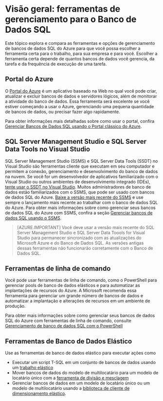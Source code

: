 <properties
	pageTitle="Visão geral: ferramentas de gerenciamento para o Banco de Dados SQL"
	description="Compara as ferramentas e opções de gerenciamento de Banco de Dados SQL do Azure"
	services="sql-database"
	documentationCenter=""
	authors="stevestein"
	manager="jhubbard"
	editor=""/>

<tags
	ms.service="sql-database"
	ms.workload="data-management"
	ms.tgt_pltfrm="na"
	ms.devlang="na"
	ms.topic="article"
	ms.date="04/04/2016"
	ms.author="sstein"/>

# Visão geral: ferramentas de gerenciamento para o Banco de Dados SQL

Este tópico explora e compara as ferramentas e opções de gerenciamento de bancos de dados SQL do Azure para que você possa escolher a ferramenta certa para o trabalho, para sua empresa e para você. Escolher a ferramenta certa depende de quantos bancos de dados você gerencia, da tarefa e da frequência de execução de uma tarefa.

## Portal do Azure

O [Portal do Azure](https://portal.azure.com) é um aplicativo baseado na Web no qual você pode criar, atualizar e excluir bancos de dados e servidores lógicos, além de monitorar a atividade do banco de dados. Essa ferramenta será excelente se você estiver começando a usar o Azure, gerenciando uma pequena quantidade de bancos de dados, ou precisar fazer algo rapidamente.

Para obter informações mais detalhadas sobre como usar o portal, confira [Gerenciar Bancos de Dados SQL usando o Portal clássico do Azure](sql-database-manage-portal.md).

## SQL Server Management Studio e SQL Server Data Tools no Visual Studio

SQL Server Management Studio (SSMS) e SQL Server Data Tools (SSDT) no Visual Studio são ferramentas cliente que executam em seu computador e permitem a conexão, gerenciamento e desenvolvimento do banco de dados na nuvem. Se você for um desenvolvedor de aplicativos familiarizado com o Visual Studio ou outros ambientes de desenvolvimento integrado (IDEs), [tente usar o SSDT no Visual Studio](https://msdn.microsoft.com/library/mt204009.aspx). Muitos administradores de banco de dados estão familiarizados com o SSMS, que pode ser usado com bancos de dados SQL do Azure. [Baixe a versão mais recente do SSMS](https://msdn.microsoft.com/library/mt238290) e use sempre o lançamento mais recente ao trabalhar com o banco de dados SQL do Azure. Para obter mais informações sobre como gerenciar seus bancos de dados SQL do Azure com SSMS, confira a seção [Gerenciar bancos de dados SQL usando o SSMS](sql-database-manage-azure-ssms.md).

> [AZURE.IMPORTANT] Você deve usar a versão mais recente do SQL Server Management Studio e SQL Server Data Toools for Visual Studio para permanecer sincronizado com as atualizações do Microsoft Azure e do Banco de Dados SQL. As versões antigas dessas ferramentas não funcionarão corretamente com o Banco de Dados SQL.

## Ferramentas de linha de comando

Você pode usar ferramentas de linha de comando, como o PowerShell para gerenciar pools de banco de dados elásticos e para automatizar as implantações de recursos do Azure. A Microsoft recomenda essa ferramenta para gerenciar um grande número de bancos de dados e automatizar a implantação e alterações de recursos em um ambiente de produção.

Para obter mais informações sobre como gerenciar seus bancos de dados SQL do Azure com ferramentas de linha de comando, consulte [Gerenciamento de banco de dados SQL com o PowerShell](sql-database-command-line-tools.md)

## Ferramentas de Banco de Dados Elástico
Use as ferramentas de banco de dados elástico para executar ações como

* Executar um script T-SQL em um conjunto de bancos de dados usando um [trabalho elástico](sql-database-elastic-jobs-overview.md)
* Mover bancos de dados do modelo de multilocatário para um modelo de locatário único com a [ferramenta de divisão e mesclagem](sql-database-elastic-scale-overview-split-and-merge.md)
* Gerenciar bancos de dados em um modelo de locatário único ou um modelo de multilocatário usando a [biblioteca de cliente de dimensionamento elástico](sql-database-elastic-database-client-library.md).
 

<!---HONumber=AcomDC_0518_2016-->